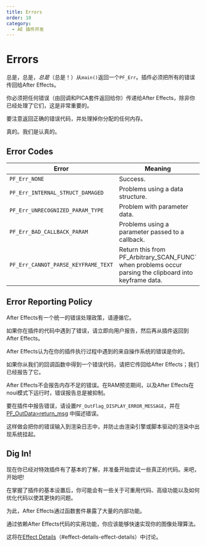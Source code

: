 ```yaml
---
title: Errors
order: 10
category:
  - AE 插件开发
---
```

# Errors

总是，总是，_总是_（总是！）从`main()`返回一个`PF_Err`。插件必须把所有的错误传回给After Effects。

你必须把任何错误（由回调和PICA套件返回给你）传递给After Effects，除非你已经处理了它们，这是非常重要的。

要注意返回正确的错误代码，并处理掉你分配的任何内存。

真的。我们是认真的。

## Error Codes

| **Error**                        | **Meaning**                                                                                      |
| -------------------------------------- | ------------------------------------------------------------------------------------------------------ |
| `PF_Err_NONE `                       | Success.                                                                                               |
| `PF_Err_INTERNAL_STRUCT_DAMAGED `    | Problems using a data structure.                                                                       |
| `PF_Err_UNRECOGNIZED_PARAM_TYPE `    | Problem with parameter data.                                                                           |
| `PF_Err_BAD_CALLBACK_PARAM `         | Problems using a parameter passed to a callback.                                                       |
| `PF_Err_CANNOT_PARSE_KEYFRAME_TEXT ` | Return this from PF_Arbitrary_SCAN_FUNC` when problems occur parsing the clipboard into keyframe data. |

## Error Reporting Policy

After Effects有一个统一的错误处理政策，请遵循它。

如果你在插件的代码中遇到了错误，请立即向用户报告，然后再从插件返回到After Effects。

After Effects认为在你的插件执行过程中遇到的来自操作系统的错误是你的。

如果你从我们的回调函数中得到一个错误代码，请把它传回给After Effects；我们已经报告了它。

After Effects不会报告内存不足的错误。在RAM预览期间，以及After Effects在noui模式下运行时，错误报告总是被抑制。

要在插件中报告错误，请设置`PF_OutFlag_DISPLAY_ERROR_MESSAGE`，并在[PF_OutData&gt;return_msg](PF_OutData.html)  中描述错误。

这样做会把你的错误输入到渲染日志中，并防止由渲染引擎或脚本驱动的渲染中出现系统挂起。

## Dig In!

现在你已经对特效插件有了基本的了解，并准备开始尝试一些真正的代码。来吧，开始吧!

在掌握了插件的基本设置后，你可能会有一些关于可重用代码、高级功能以及如何优化代码以使其更快的问题。

为此，After Effects通过函数套件暴露了大量的内部功能。

通过依赖After Effects代码的实用功能，你应该能够快速实现你的图像处理算法。

这将在[Effect Details](.../effect-details/effect-details.html)（#effect-details-effect-details）中讨论。
